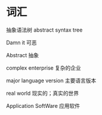 # 词汇

抽象语法树
abstract syntax tree

Damn it 可恶

Abstract 抽象

complex enterprise 复杂的企业

major language version 主要语言版本

real world 现实的；真实的世界

Application SoftWare 应用软件